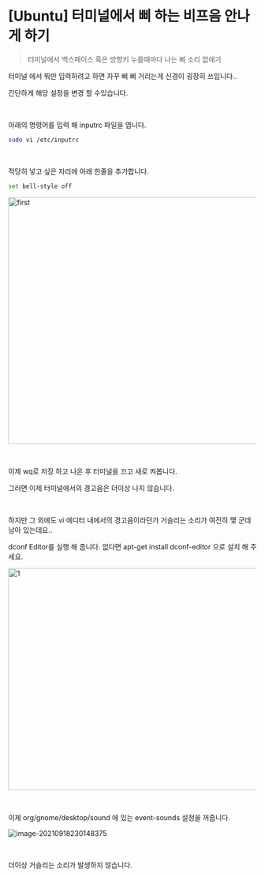 # [Ubuntu] 터미널에서 삐 하는 비프음 안나게 하기

> 터미널에서 백스페이스 혹은 방향키 누를때마다 나는 삐 소리 없애기



터미널 에서 뭐만 입력하려고 하면 자꾸 삐 삐 거리는게 신경이 굉장히 쓰입니다..

간단하게 해당 설정을 변경 할 수있습니다.

​	

아래의 명령어를 입력 해 inputrc 파일을 엽니다.

```bash
sudo vi /etc/inputrc
```

​	

적당히 넣고 싶은 자리에 아래 한줄을 추가합니다.

```bash
set bell-style off
```

<img src="https://raw.githubusercontent.com/Shane-Park/markdownBlog/master/OS/linux/ubuntu/bell-style.assets/image-20210918225634365.webp" width=750 height=500 alt=first>

​	

이제 wq로 저장 하고 나온 후 터미널을 끄고 새로 켜봅니다.

그러면 이제 터미널에서의 경고음은 더이상 나지 않습니다.

​	

하지만 그 외에도 vi 에디터 내에서의 경고음이라던가 거슬리는 소리가 여전히 몇 군데 남아 있는데요..

dconf Editor를 실행 해 줍니다. 없다면 apt-get install dconf-editor 으로 설치 해 주세요.

<img src="https://raw.githubusercontent.com/Shane-Park/markdownBlog/master/OS/linux/ubuntu/bell-style.assets/image-20210918225947369.webp" width=750 height=450 alt=1>

​	

이제 org/gnome/desktop/sound 에 있는 event-sounds 설정을 꺼줍니다.

![image-20210918230148375](https://raw.githubusercontent.com/Shane-Park/markdownBlog/master/OS/linux/ubuntu/bell-style.assets/image-20210918230148375.webp)

​	

더이상 거슬리는 소리가 발생하지 않습니다.

